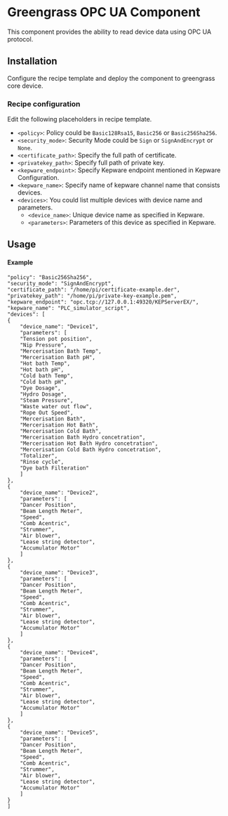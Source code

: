 # Greengrass OPC UA Component

This component provides the ability to read device data using OPC UA protocol.<br>

## Installation

Configure the recipe template and deploy the component to greengrass core device.

### Recipe configuration

Edit the following placeholders in recipe template.

- `<policy>`: Policy could be ``Basic128Rsa15``, ``Basic256`` or ``Basic256Sha256``.
- `<security_mode>`: Security Mode could be ``Sign`` or ``SignAndEncrypt`` or ``None``.
- `<certificate_path>`: Specify the full path of certificate.
- `<privatekey_path>`: Specify full path of private key.
- `<kepware_endpoint>`: Specify Kepware endpoint mentioned in Kepware Configuration.
- `<kepware_name>`: Specify name of kepware channel name that consists devices.
- `<devices>`: You could list multiple devices with device name and parameters.
    - `<device_name>`: Unique device name as specified in Kepware.
    - `<parameters>`: Parameters of this device as specified in Kepware.

## Usage

#### Example
```
"policy": "Basic256Sha256",
"security_mode": "SignAndEncrypt",
"certificate_path": "/home/pi/certificate-example.der",
"privatekey_path": "/home/pi/private-key-example.pem",
"kepware_endpoint": "opc.tcp://127.0.0.1:49320/KEPServerEX/", 
"kepware_name": "PLC_simulator_script",      
"devices": [
{
    "device_name": "Device1",          
    "parameters": [
    "Tension pot position",
    "Nip Pressure",
    "Mercerisation Bath Temp",
    "Mercerisation Bath pH",
    "Hot bath Temp",
    "Hot bath pH",
    "Cold bath Temp",
    "Cold bath pH",
    "Dye Dosage",
    "Hydro Dosage",
    "Steam Pressure",
    "Waste water out flow",
    "Rope Out Speed",
    "Mercerisation Bath",
    "Mercerisation Hot Bath",
    "Mercerisation Cold Bath",
    "Mercerisation Bath Hydro concetration",
    "Mercerisation Hot Bath Hydro concetration",
    "Mercerisation Cold Bath Hydro concetration",
    "Totalizer",
    "Rinse cycle",
    "Dye bath Filteration"
    ]
},
{
    "device_name": "Device2",          
    "parameters": [
    "Dancer Position",
    "Beam Length Meter",
    "Speed",
    "Comb Acentric",
    "Strummer",
    "Air blower",
    "Lease string detector",
    "Accumulator Motor"            
    ]
},
{
    "device_name": "Device3",          
    "parameters": [
    "Dancer Position",
    "Beam Length Meter",
    "Speed",
    "Comb Acentric",
    "Strummer",
    "Air blower",
    "Lease string detector",
    "Accumulator Motor"            
    ]
},
{
    "device_name": "Device4",          
    "parameters": [
    "Dancer Position",
    "Beam Length Meter",
    "Speed",
    "Comb Acentric",
    "Strummer",
    "Air blower",
    "Lease string detector",
    "Accumulator Motor"            
    ]
},
{
    "device_name": "Device5",          
    "parameters": [
    "Dancer Position",
    "Beam Length Meter",
    "Speed",
    "Comb Acentric",
    "Strummer",
    "Air blower",
    "Lease string detector",
    "Accumulator Motor"            
    ]
}
]
```